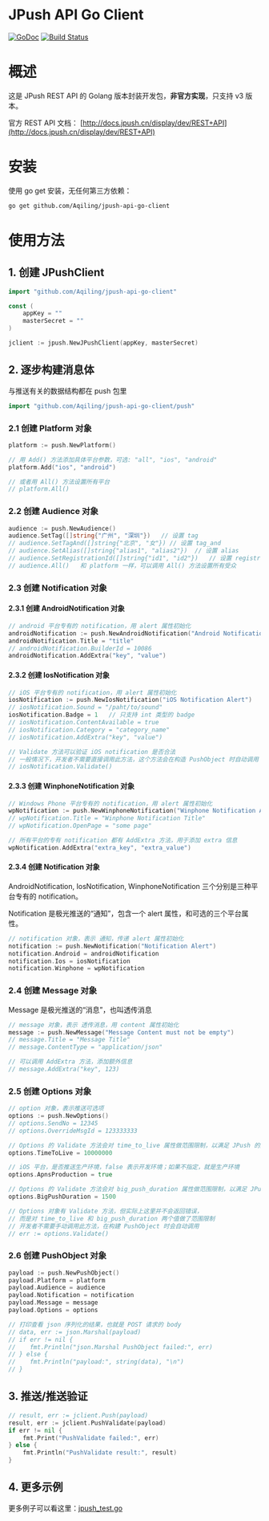 JPush API Go Client
====================

[![GoDoc](https://godoc.org/github.com/Aqiling/jpush-api-go-client?status.svg)](https://godoc.org/github.com/Aqiling/jpush-api-go-client) [![Build Status](https://travis-ci.org/Aqiling/jpush-api-go-client.svg?branch=master)](https://travis-ci.org/Aqiling/jpush-api-go-client)

# 概述

这是 JPush REST API 的 Golang 版本封装开发包，**非官方实现**，只支持 v3 版本。

官方 REST API 文档： [http://docs.jpush.cn/display/dev/REST+API](http://docs.jpush.cn/display/dev/REST+API)

# 安装

使用 go get 安装，无任何第三方依赖：

```sh
go get github.com/Aqiling/jpush-api-go-client
```

# 使用方法

## 1. 创建 JPushClient

```go
import "github.com/Aqiling/jpush-api-go-client"

const (
    appKey = ""
    masterSecret = ""
)

jclient := jpush.NewJPushClient(appKey, masterSecret)
```

## 2. 逐步构建消息体

与推送有关的数据结构都在 push 包里

```go
import "github.com/Aqiling/jpush-api-go-client/push"
```

### 2.1 创建 Platform 对象

```go
platform := push.NewPlatform()

// 用 Add() 方法添加具体平台参数，可选: "all", "ios", "android"
platform.Add("ios", "android")

// 或者用 All() 方法设置所有平台
// platform.All()
```

### 2.2 创建 Audience 对象

```go
audience := push.NewAudience()
audience.SetTag([]string{"广州", "深圳"})   // 设置 tag
// audience.SetTagAnd([]string{"北京", "女"}) // 设置 tag_and
// audience.SetAlias([]string{"alias1", "alias2"})  // 设置 alias
// audience.SetRegistrationId([]string{"id1", "id2"})   // 设置 registration_id
// audience.All()   和 platform 一样，可以调用 All() 方法设置所有受众
```

### 2.3 创建 Notification 对象

#### 2.3.1 创建 AndroidNotification 对象

```go
// android 平台专有的 notification，用 alert 属性初始化
androidNotification := push.NewAndroidNotification("Android Notification Alert")
androidNotification.Title = "title"
// androidNotification.BuilderId = 10086
androidNotification.AddExtra("key", "value")
```

#### 2.3.2 创建 IosNotification 对象

```go
// iOS 平台专有的 notification，用 alert 属性初始化
iosNotification := push.NewIosNotification("iOS Notification Alert")
// iosNotification.Sound = "/paht/to/sound"
iosNotification.Badge = 1   // 只支持 int 类型的 badge
// iosNotification.ContentAvailable = true
// iosNotification.Category = "category_name"
// iosNotification.AddExtra("key", "value")

// Validate 方法可以验证 iOS notification 是否合法
// 一般情况下，开发者不需要直接调用此方法，这个方法会在构造 PushObject 时自动调用
// iosNotification.Validate()
```

#### 2.3.3 创建 WinphoneNotification 对象

```go
// Windows Phone 平台专有的 notification，用 alert 属性初始化
wpNotification := push.NewWinphoneNotification("Winphone Notification Alert")
// wpNotification.Title = "Winphone Notification Title"
// wpNotification.OpenPage = "some page"

// 所有平台的专有 notification 都有 AddExtra 方法，用于添加 extra 信息
wpNotification.AddExtra("extra_key", "extra_value")
```

#### 2.3.4 创建 Notification 对象

AndroidNotification, IosNotification, WinphoneNotification 三个分别是三种平台专有的 notification。

Notification 是极光推送的“通知”，包含一个 alert 属性，和可选的三个平台属性。

```go
// notification 对象，表示 通知，传递 alert 属性初始化
notification := push.NewNotification("Notification Alert")
notification.Android = androidNotification
notification.Ios = iosNotification
notification.Winphone = wpNotification
```

### 2.4 创建 Message 对象

Message 是极光推送的“消息”，也叫透传消息

```go
// message 对象，表示 透传消息，用 content 属性初始化
message := push.NewMessage("Message Content must not be empty")
// message.Title = "Message Title"
// message.ContentType = "application/json"

// 可以调用 AddExtra 方法，添加额外信息
// message.AddExtra("key", 123)
```

### 2.5 创建 Options 对象

```go
// option 对象，表示推送可选项
options := push.NewOptions()
// options.SendNo = 12345
// options.OverrideMsgId = 123333333

// Options 的 Validate 方法会对 time_to_live 属性做范围限制，以满足 JPush 的规范
options.TimeToLive = 10000000

// iOS 平台，是否推送生产环境，false 表示开发环境；如果不指定，就是生产环境
options.ApnsProduction = true

// Options 的 Validate 方法会对 big_push_duration 属性做范围限制，以满足 JPush 的规范
options.BigPushDuration = 1500

// Options 对象有 Validate 方法，但实际上这里并不会返回错误，
// 而是对 time_to_live 和 big_push_duration 两个值做了范围限制
// 开发者不需要手动调用此方法，在构建 PushObject 时会自动调用
// err := options.Validate()
```

### 2.6 创建 PushObject 对象

```go
payload := push.NewPushObject()
payload.Platform = platform
payload.Audience = audience
payload.Notification = notification
payload.Message = message
payload.Options = options

// 打印查看 json 序列化的结果，也就是 POST 请求的 body
// data, err := json.Marshal(payload)
// if err != nil {
//    fmt.Println("json.Marshal PushObject failed:", err)
// } else {
//    fmt.Println("payload:", string(data), "\n")
// }
```

## 3. 推送/推送验证

```go
// result, err := jclient.Push(payload)
result, err := jclient.PushValidate(payload)
if err != nil {
    fmt.Print("PushValidate failed:", err)
} else {
    fmt.Println("PushValidate result:", result)
}
```

## 4. 更多示例


更多例子可以看这里：[jpush_test.go](jpush_test.go)
